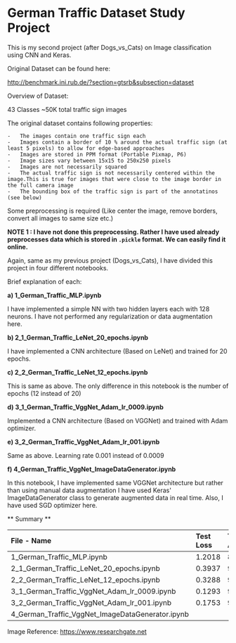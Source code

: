 # German Traffic Dataset Study Project

This is my second project (after Dogs_vs_Cats) on Image classification using CNN and Keras. 

Original Dataset can be found here:

http://benchmark.ini.rub.de/?section=gtsrb&subsection=dataset

Overview of Dataset:

43 Classes
~50K total traffic sign images

The original dataset contains following properties:

	-	The images contain one traffic sign each
	-	Images contain a border of 10 % around the actual traffic sign (at least 5 pixels) to allow for edge-based approaches
	-	Images are stored in PPM format (Portable Pixmap, P6)
	-	Image sizes vary between 15x15 to 250x250 pixels
	-	Images are not necessarily squared
	-	The actual traffic sign is not necessarily centered within the image.This is true for images that were close to the image border in the full camera image
	-	The bounding box of the traffic sign is part of the annotatinos (see below)

Some preprocessing is required (Like center the image, remove borders, convert all images to same size etc.) 

**NOTE 1 : I have not done this preprocessing. Rather I have used already preprocesses data which is stored in `.pickle` format. We can easily find it online.**


Again, same as my previous project (Dogs_vs_Cats), I have divided this project in four different notebooks.

Brief explanation of each:

**a)	1_German_Traffic_MLP.ipynb**

I have implemented a simple NN with two hidden layers each with 128 neurons. I have not performed any regularization or data augmentation here.

**b)	2_1_German_Traffic_LeNet_20_epochs.ipynb**

I have implemented a CNN architecture (Based on LeNet) and trained for 20 epochs.

**c)	2_2_German_Traffic_LeNet_12_epochs.ipynb**

This is same as above. The only difference in this notebook is the number of epochs (12 instead of 20)

**d)	3_1_German_Traffic_VggNet_Adam_lr_0009.ipynb**

Implemented a CNN architecture (Based on VGGNet) and trained with Adam optimizer.

**e)	3_2_German_Traffic_VggNet_Adam_lr_001.ipynb**

Same as above. Learning rate 0.001 instead of 0.0009

**f)	4_German_Traffic_VggNet_ImageDataGenerator.ipynb**

In this notebook, I have implemented same VGGNet architecture but rather than using manual data augmentation I have used Keras' ImageDataGenerator class to generate augmented data in real time. Also, I have used SGD optimizer here.

** Summary **

| File - Name                                       | Test Loss                 | Test Accuracy        | Saved Model                         |
|:--------------------------------------------------|:--------------------------|:---------------------|:------------------------------------|
| 1_German_Traffic_MLP.ipynb                        | 1.2018                    | 80.9817%             | Not Saved                           |
| 2_1_German_Traffic_LeNet_20_epochs.ipynb          | 0.3937                    | 93.6817%             | Not Saved                           |
| 2_2_German_Traffic_LeNet_12_epochs.ipynb          | 0.3288                    | 94.2913%             | Not Saved                           |
| 3_1_German_Traffic_VggNet_Adam_lr_0009.ipynb      | 0.1293                    | 97.4346%             | German_Traffic_VGGNET_Trial1.h5     |
| 3_2_German_Traffic_VggNet_Adam_lr_001.ipynb       | 0.1753                    | 97.3792%             | German_Traffic_VGGNET_Trial2.h5|  
| 4_German_Traffic_VggNet_ImageDataGenerator.ipynb  |                     |  | 


Image Reference:
https://www.researchgate.net
